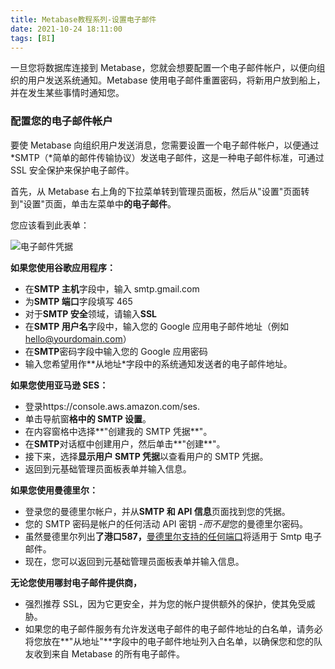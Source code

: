 ```yaml
---
title: Metabase教程系列-设置电子邮件
date: 2021-10-24 18:11:00
tags: [BI]
---
```


一旦您将数据库连接到 Metabase，您就会想要配置一个电子邮件帐户，以便向组织的用户发送系统通知。Metabase 使用电子邮件重置密码，将新用户放到船上，并在发生某些事情时通知您。

### 配置您的电子邮件帐户

要使 Metabase 向组织用户发送消息，您需要设置一个电子邮件帐户，以便通过*SMTP（*简单的邮件传输协议）发送电子邮件，这是一种电子邮件标准，可通过 SSL 安全保护来保护电子邮件。

首先，从 Metabase 右上角的下拉菜单转到管理员面板，然后从"设置"页面转到"设置"页面，单击左菜单中**的电子邮件**。

您应该看到此表单：



![电子邮件凭据](https://cdn.jsdelivr.net/gh/zshipu/images/202110250930887.png)



**如果您使用谷歌应用程序：**

- 在**SMTP 主机**字段中，输入 smtp.gmail.com
- 为**SMTP 端口**字段填写 465
- 对于**SMTP 安全**领域，请输入**SSL**
- 在**SMTP 用户名**字段中，输入您的 Google 应用电子邮件地址（例如 hello@yourdomain.com）
- 在**SMTP**密码字段中输入您的 Google 应用密码
- 输入您希望用作**从地址*字段中的系统通知发送者的电子邮件地址。

**如果您使用亚马逊 SES：**

- 登录https://console.aws.amazon.com/ses.
- 单击导航窗**格中的 SMTP 设置**。
- 在内容窗格中选择**"创建我的 SMTP 凭据**"。
- 在**SMTP**对话框中创建用户，然后单击**"创建**"。
- 接下来，选择**显示用户 SMTP 凭据**以查看用户的 SMTP 凭据。
- 返回到元基础管理员面板表单并输入信息。

**如果您使用曼德里尔：**

- 登录您的曼德里尔帐户，并从**SMTP 和 API 信息**页面找到您的凭据。
- 您的 SMTP 密码是帐户的任何活动 API 密钥 -*而不是*您的曼德里尔密码。
- 虽然曼德里尔列出**了港口587，**[曼德里尔支持的任何端口](https://mandrill.zendesk.com/hc/en-us/articles/205582167-What-SMTP-ports-can-I-use-)将适用于 Smtp 电子邮件。
- 现在，您可以返回到元基础管理员面板表单并输入信息。

**无论您使用哪封电子邮件提供商，**

- 强烈推荐 SSL，因为它更安全，并为您的帐户提供额外的保护，使其免受威胁。
- 如果您的电子邮件服务有允许发送电子邮件的电子邮件地址的白名单，请务必将您放在**"从地址"**字段中的电子邮件地址列入白名单，以确保您和您的队友收到来自 Metabase 的所有电子邮件。